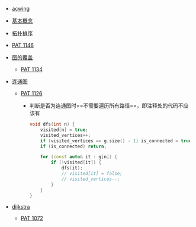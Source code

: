- [acwing](acwing.md)

- [基本概念](https://www.cnblogs.com/xiaobingqianrui/p/8902111.html)

- [拓扑排序](topological-sorting.md)

- [PAT 1146](https://pintia.cn/problem-sets/994805342720868352/problems/994805343043829760)

- [图的覆盖](https://zh.wikipedia.org/wiki/%E8%A6%86%E7%9B%96_(%E5%9B%BE%E8%AE%BA))
  
  - [PAT 1134](https://pintia.cn/problem-sets/994805342720868352/problems/994805346428633088)

- [连通图](https://zhuanlan.zhihu.com/p/37792015)
  
  - [PAT 1126](https://pintia.cn/problem-sets/994805342720868352/problems/994805349851185152)
    
    - 判断是否为连通图时==不需要遍历所有路径==，即注释处的代码不应该有
      
      ```c++
      void dfs(int n) {
          visited[n] = true;
          visited_vertices++;
          if (visited_vertices == g.size() - 1) is_connected = true;
          if (is_connected) return;
      
          for (const auto& it : g[n]) {
              if (!visited[it]) {
                  dfs(it);
                  // visited[it] = false;
                  // visited_vertices--;
              }
          }
      }
      ```

- [dijkstra](https://en.wikipedia.org/wiki/Dijkstra%27s_algorithm)
  
  - [PAT 1072](https://pintia.cn/problem-sets/994805342720868352/problems/994805396953219072)